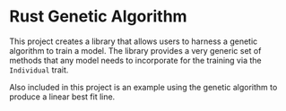 # Rust Genetic Algorithm

This project creates a library that allows users to harness a genetic
algorithm to train a model. The library provides a very generic set of
methods that any model needs to incorporate for the training via the
`Individual` trait.

Also included in this project is an example using the genetic algorithm
to produce a linear best fit line.
